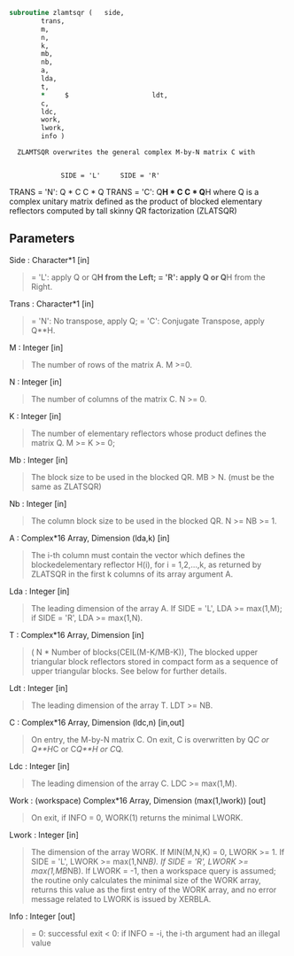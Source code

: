 ```fortran
subroutine zlamtsqr	(	side,
		trans,
		m,
		n,
		k,
		mb,
		nb,
		a,
		lda,
		t,
		*     $                     ldt,
		c,
		ldc,
		work,
		lwork,
		info )
```

      ZLAMTSQR overwrites the general complex M-by-N matrix C with


                 SIDE = 'L'     SIDE = 'R'
 TRANS = 'N':      Q * C          C * Q
 TRANS = 'C':      Q**H * C       C * Q**H
      where Q is a complex unitary matrix defined as the product
      of blocked elementary reflectors computed by tall skinny
      QR factorization (ZLATSQR)

## Parameters
Side : Character*1 [in]
> = 'L': apply Q or Q**H from the Left;
> = 'R': apply Q or Q**H from the Right.

Trans : Character*1 [in]
> = 'N':  No transpose, apply Q;
> = 'C':  Conjugate Transpose, apply Q**H.

M : Integer [in]
> The number of rows of the matrix A.  M >=0.

N : Integer [in]
> The number of columns of the matrix C. N >= 0.

K : Integer [in]
> The number of elementary reflectors whose product defines
> the matrix Q. M >= K >= 0;

Mb : Integer [in]
> The block size to be used in the blocked QR.
> MB > N. (must be the same as ZLATSQR)

Nb : Integer [in]
> The column block size to be used in the blocked QR.
> N >= NB >= 1.

A : Complex*16 Array, Dimension (lda,k) [in]
> The i-th column must contain the vector which defines the
> blockedelementary reflector H(i), for i = 1,2,...,k, as
> returned by ZLATSQR in the first k columns of
> its array argument A.

Lda : Integer [in]
> The leading dimension of the array A.
> If SIDE = 'L', LDA >= max(1,M);
> if SIDE = 'R', LDA >= max(1,N).

T : Complex*16 Array, Dimension [in]
> ( N * Number of blocks(CEIL(M-K/MB-K)),
> The blocked upper triangular block reflectors stored in compact form
> as a sequence of upper triangular blocks.  See below
> for further details.

Ldt : Integer [in]
> The leading dimension of the array T.  LDT >= NB.

C : Complex*16 Array, Dimension (ldc,n) [in,out]
> On entry, the M-by-N matrix C.
> On exit, C is overwritten by Q*C or Q**H*C or C*Q**H or C*Q.

Ldc : Integer [in]
> The leading dimension of the array C. LDC >= max(1,M).

Work : (workspace) Complex*16 Array, Dimension (max(1,lwork)) [out]
> On exit, if INFO = 0, WORK(1) returns the minimal LWORK.

Lwork : Integer [in]
> The dimension of the array WORK.
> If MIN(M,N,K) = 0, LWORK >= 1.
> If SIDE = 'L', LWORK >= max(1,N*NB).
> If SIDE = 'R', LWORK >= max(1,MB*NB).
> If LWORK = -1, then a workspace query is assumed; the routine
> only calculates the minimal size of the WORK array, returns
> this value as the first entry of the WORK array, and no error
> message related to LWORK is issued by XERBLA.

Info : Integer [out]
> = 0:  successful exit
> < 0:  if INFO = -i, the i-th argument had an illegal value

